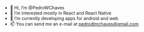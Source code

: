 - 👋 Hi, I’m @PedroWChaves
- 👀 I’m interested mostly in React and React Native
- 🌱 I’m currently developing apps for android and web
- 📫 You can send me an e-mail at pedrodlmchaves@gmail.com

<!---
PedroWChaves/PedroWChaves is a ✨ special ✨ repository because its `README.md` (this file) appears on your GitHub profile.
You can click the Preview link to take a look at your changes.
--->
